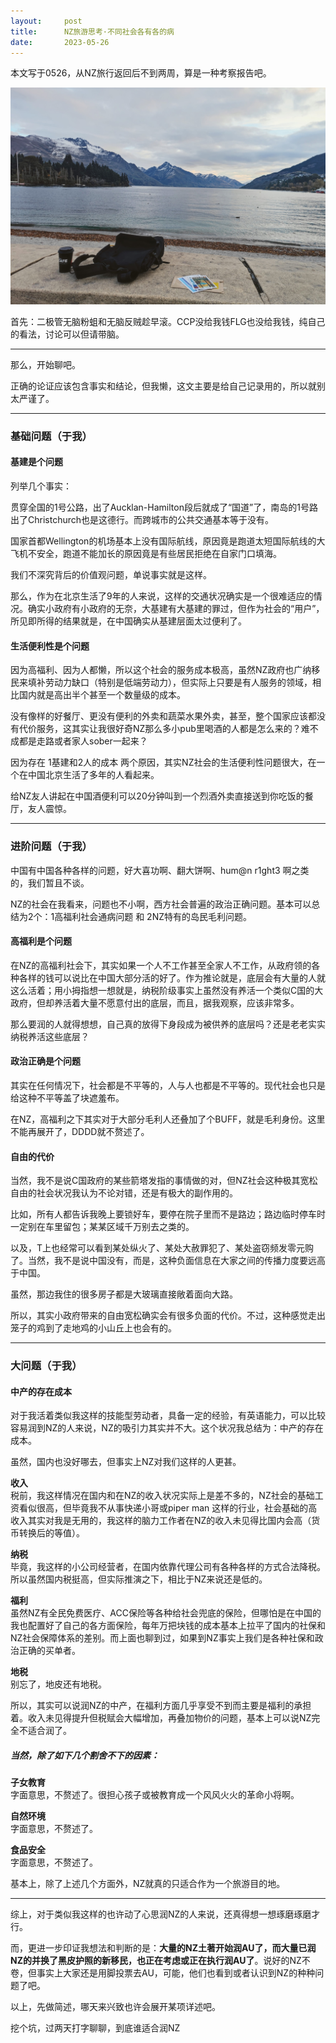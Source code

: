 ```yaml
---
layout:     post
title:      NZ旅游思考·不同社会各有各的病
date:       2023-05-26
---
```

本文写于0526，从NZ旅行返回后不到两周，算是一种考察报告吧。

![NZ的思考](/images/202305/nz-thinking.jpg)

首先：二极管无脑粉蛆和无脑反贼趁早滚。CCP没给我钱FLG也没给我钱，纯自己的看法，讨论可以但请带脑。

---

那么，开始聊吧。

正确的论证应该包含事实和结论，但我懒，这文主要是给自己记录用的，所以就别太严谨了。

---
### 基础问题（于我）

#### 基建是个问题

列举几个事实：

贯穿全国的1号公路，出了Aucklan-Hamilton段后就成了“国道”了，南岛的1号路出了Christchurch也是这德行。而跨城市的公共交通基本等于没有。

国家首都Wellington的机场基本上没有国际航线，原因竟是跑道太短国际航线的大飞机不安全，跑道不能加长的原因竟是有些居民拒绝在自家门口填海。

我们不深究背后的价值观问题，单说事实就是这样。

那么，作为在北京生活了9年的人来说，这样的交通状况确实是一个很难适应的情况。确实小政府有小政府的无奈，大基建有大基建的罪过，但作为社会的“用户”，所见即所得的结果就是，在中国确实从基建层面太过便利了。

#### 生活便利性是个问题

因为高福利、因为人都懒，所以这个社会的服务成本极高，虽然NZ政府也广纳移民来填补劳动力缺口（特别是低端劳动力），但实际上只要是有人服务的领域，相比国内就是高出半个甚至一个数量级的成本。

没有像样的好餐厅、更没有便利的外卖和蔬菜水果外卖，甚至，整个国家应该都没有代价服务，这其实让我很好奇NZ那么多小pub里喝酒的人都是怎么来的？难不成都是走路或者家人sober一起来？

因为存在 1基建和2人的成本 两个原因，其实NZ社会的生活便利性问题很大，在一个在中国北京生活了多年的人看起来。

给NZ友人讲起在中国酒便利可以20分钟叫到一个烈酒外卖直接送到你吃饭的餐厅，友人震惊。

---
### 进阶问题（于我）


中国有中国各种各样的问题，好大喜功啊、翻大饼啊、hum@n r1ght3 啊之类的，我们暂且不谈。

NZ的社会在我看来，问题也不小啊，西方社会普遍的政治正确问题。基本可以总结为2个：1高福利社会通病问题 和 2NZ特有的岛民毛利问题。

#### 高福利是个问题

在NZ的高福利社会下，其实如果一个人不工作甚至全家人不工作，从政府领的各种各样的钱可以说比在中国大部分活的好了。作为推论就是，底层会有大量的人就这么活着；用小拇指想一想就是，纳税阶级事实上虽然没有养活一个类似C国的大政府，但却养活着大量不愿意付出的底层，而且，据我观察，应该非常多。

那么要润的人就得想想，自己真的放得下身段成为被供养的底层吗？还是老老实实纳税养活这些底层？


#### 政治正确是个问题

其实在任何情况下，社会都是不平等的，人与人也都是不平等的。现代社会也只是给这种不平等盖了块遮羞布。

在NZ，高福利之下其实对于大部分毛利人还叠加了个BUFF，就是毛利身份。这里不能再展开了，DDDD就不赘述了。


#### 自由的代价

当然，我不是说C国政府的某些箭塔发指的事情做的对，但NZ社会这种极其宽松自由的社会状况我认为不论对错，还是有极大的副作用的。

比如，所有人都告诉我晚上要锁好车，要停在院子里而不是路边；路边临时停车时一定别在车里留包；某某区域千万别去之类的。

以及，T上也经常可以看到某处纵火了、某处大赦罪犯了、某处盗窃频发零元购了。当然，我不是说中国没有，而是，这种负面信息在大家之间的传播力度要远高于中国。

虽然，那边我住的很多房子都是大玻璃直接敞着面向大路。

所以，其实小政府带来的自由宽松确实会有很多负面的代价。不过，这种感觉走出笼子的鸡到了走地鸡的小山丘上也会有的。

---
### 大问题（于我）

#### 中产的存在成本

对于我活着类似我这样的技能型劳动者，具备一定的经验，有英语能力，可以比较容易润到NZ的人来说，NZ的吸引力其实并不大。这个状况我总结为：中产的存在成本。

虽然，国内也没好哪去，但事实上NZ对我们这样的人更甚。

**收入**  
税前，我这样情况在国内和在NZ的收入状况实际上是差不多的，NZ社会的基础工资看似很高，但毕竟我不从事快递小哥或piper man 这样的行业，社会基础的高收入其实对我是无用的，我这样的脑力工作者在NZ的收入未见得比国内会高（货币转换后的等值）。

**纳税**  
毕竟，我这样的小公司经营者，在国内依靠代理公司有各种各样的方式合法降税。所以虽然国内税挺高，但实际推演之下，相比于NZ来说还是低的。

**福利**  
虽然NZ有全民免费医疗、ACC保险等各种给社会兜底的保险，但哪怕是在中国的我也配置好了自己的各方面保险，每年万把块钱的成本基本上拉平了国内的社保和NZ社会保障体系的差别。而上面也聊到过，如果到NZ事实上我们是各种社保和政治正确的买单者。

**地税**  
别忘了，地皮还有地税。


所以，其实可以说润NZ的中产，在福利方面几乎享受不到而主要是福利的承担着。收入未见得提升但税赋会大幅增加，再叠加物价的问题，基本上可以说NZ完全不适合润了。

##### 当然，除了如下几个割舍不下的因素：

**子女教育**  
字面意思，不赘述了。很担心孩子或被教育成一个风风火火的革命小将啊。


**自然环境**  
字面意思，不赘述了。  


**食品安全**  
字面意思，不赘述了。  

基本上，除了上述几个方面外，NZ就真的只适合作为一个旅游目的地。


---

综上，对于类似我这样的也许动了心思润NZ的人来说，还真得想一想琢磨琢磨才行。

而，更进一步印证我想法和判断的是：**大量的NZ土著开始润AU了，而大量已润NZ的并换了黑皮护照的新移民，也正在考虑或正在执行润AU了**。说好的NZ不卷，但事实上大家还是用脚投票去AU，可能，他们也看到或者认识到NZ的种种问题了吧。


以上，先做简述，哪天来兴致也许会展开某项详述吧。


挖个坑，过两天打字聊聊，到底谁适合润NZ
